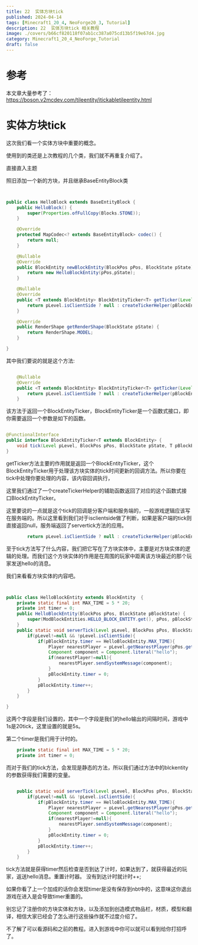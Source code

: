 ```yaml
---
title: 22  实体方块tick
published: 2024-04-14
tags: [Minecraft1_20_4, NeoForge20_3, Tutorial]
description: 22  实体方块tick 相关教程
image: ./covers/b66cf820118f07ab1cc387a075cd13b5f19e67d4.jpg
category: Minecraft1_20_4_NeoForge_Tutorial
draft: false
---
```

# 参考
本文章大量参考了：
https://boson.v2mcdev.com/tileentity/itickabletileentity.html

# 实体方块tick

这次我们看一个实体方块中重要的概念。

使用到的类还是上次教程的几个类，我们就不再重复介绍了。

直接直入主题

照旧添加一个新的方块，并且继承BaseEntityBlock类

```java


public class HelloBlock extends BaseEntityBlock {
    public HelloBlock() {
        super(Properties.ofFullCopy(Blocks.STONE));
    }

    @Override
    protected MapCodec<? extends BaseEntityBlock> codec() {
        return null;
    }

    @Nullable
    @Override
    public BlockEntity newBlockEntity(BlockPos pPos, BlockState pState) {
        return new HelloBlockEntity(pPos,pState);
    }

    @Nullable
    @Override
    public <T extends BlockEntity> BlockEntityTicker<T> getTicker(Level pLevel, BlockState pState, BlockEntityType<T> pBlockEntityType) {
        return pLevel.isClientSide ? null : createTickerHelper(pBlockEntityType, ModBlockEntities.HELLO_BLOCK_ENTITY.get(), HelloBlockEntity::serverTick);
    }

    @Override
    public RenderShape getRenderShape(BlockState pState) {
        return RenderShape.MODEL;
    }

}

```

其中我们要说的就是这个方法:

```java

    @Nullable
    @Override
    public <T extends BlockEntity> BlockEntityTicker<T> getTicker(Level pLevel, BlockState pState, BlockEntityType<T> pBlockEntityType) {
        return pLevel.isClientSide ? null : createTickerHelper(pBlockEntityType, ModBlockEntities.HELLO_BLOCK_ENTITY.get(), HelloBlockEntity::serverTick);
    }
```

该方法于返回一个BlockEntityTicker，BlockEntityTicker是一个函数式接口，即你需要返回一个参数是如下的函数。

```java

@FunctionalInterface
public interface BlockEntityTicker<T extends BlockEntity> {
    void tick(Level pLevel, BlockPos pPos, BlockState pState, T pBlockEntity);
}

```
getTicker方法主要的作用就是返回一个BlockEntityTicker，这个BlockEntityTicker用于处理该方块实体的tick时间更新的回调方法。所以你要在tick中处理你要处理的内容，该内容回调执行，

这里我们通过了一个createTickerHelper的辅助函数返回了对应的这个函数式接口BlockEntityTicker。

这里要说的一点就是这个tick的回调是分客户端和服务端的，一般游戏逻辑应该写在服务端的。所以这里看到我们对于isclientside做了判断，如果是客户端的tick则直接返回null，服务端返回了servertick方法的应用。

```java
        return pLevel.isClientSide ? null : createTickerHelper(pBlockEntityType, ModBlockEntities.HELLO_BLOCK_ENTITY.get(), HelloBlockEntity::serverTick);
```

至于tick方法写了什么内容，我们把它写在了方块实体中，主要是对方块实体的逻辑的处理。而我们这个方块实体的作用是在周围的玩家中距离该方块最近的那个玩家发送hello的消息。

我们来看看方块实体的内容吧。

```java


public class HelloBlockEntity extends BlockEntity  {
    private static final int MAX_TIME = 5 * 20;
    private int timer = 0;
    public HelloBlockEntity(BlockPos pPos, BlockState pBlockState) {
        super(ModBlockEntities.HELLO_BLOCK_ENTITY.get(), pPos, pBlockState);
    }
    public static void serverTick(Level pLevel, BlockPos pPos, BlockState pState, HelloBlockEntity pBlockEntity) {
        if(pLevel!=null && !pLevel.isClientSide){
            if(pBlockEntity.timer == HelloBlockEntity.MAX_TIME){
                Player nearestPlayer = pLevel.getNearestPlayer(pPos.getX(), pPos.getY(), pPos.getZ(), 10, false);
                Component component = Component.literal("hello");
                if(nearestPlayer!=null){
                    nearestPlayer.sendSystemMessage(component);
                }
                pBlockEntity.timer = 0;
            }
            pBlockEntity.timer++;
        }
    }

}

```

这两个字段是我们设置的，其中一个字段是我们的hello输出的间隔时间，游戏中1s是20tick，这里设置的就是5s。

第二个timer是我们用于计时的。

```java
    private static final int MAX_TIME = 5 * 20;
    private int timer = 0;
```

而对于我们的tick方法，会发现是静态的方法，所以我们通过方法中的blckentity的参数获得我们需要的变量。

```java

    public static void serverTick(Level pLevel, BlockPos pPos, BlockState pState, HelloBlockEntity pBlockEntity) {
        if(pLevel!=null && !pLevel.isClientSide){
            if(pBlockEntity.timer == HelloBlockEntity.MAX_TIME){
                Player nearestPlayer = pLevel.getNearestPlayer(pPos.getX(), pPos.getY(), pPos.getZ(), 10, false);
                Component component = Component.literal("hello");
                if(nearestPlayer!=null){
                    nearestPlayer.sendSystemMessage(component);
                }
                pBlockEntity.timer = 0;
            }
            pBlockEntity.timer++;
        }
    }
```

tick方法就是获得timer然后检查是否到达了计时，如果达到了，就获得最近的玩家，返送hello消息。重置计时器。
没有到达计时就计时++;

如果你看了上一个加成的话你会发现timer是没有保存到nbt中的，这意味这你退出游戏在进入是会导致timer重置的。

别忘记了注册你的方块实体和方块，以及添加到创造模式物品栏，材质，模型和翻译，相信大家已经会了怎么进行这些操作就不过度介绍了。

不了解了可以看源码和之前的教程。进入到游戏中你可以就可以看到给你打招呼了。

